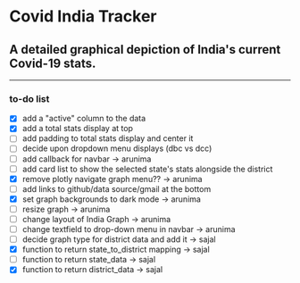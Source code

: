 # Covid India Tracker

## A detailed graphical depiction of India's current Covid-19 stats.
---
### to-do list
- [x] add a "active" column to the data
- [x] add a total stats display at top
- [ ] add padding to total stats display and center it
- [ ] decide upon dropdown menu displays (dbc vs dcc)
- [ ] add callback for navbar                          -> arunima
- [ ] add card list to show the selected state's stats alongside the district
- [x] remove plotly navigate graph menu??              -> arunima
- [ ] add links to github/data source/gmail at the bottom
- [x] set graph backgrounds to dark mode               -> arunima
- [ ] resize graph                                     -> arunima
- [ ] change layout of India Graph                     -> arunima
- [ ] change textfield to drop-down menu in navbar     -> arunima
- [ ] decide graph type for district data and add it   -> sajal
- [x] function to return state_to_district mapping     -> sajal
- [ ] function to return state_data                    -> sajal
- [x] function to return district_data                 -> sajal

